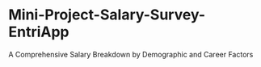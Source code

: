 # Mini-Project-Salary-Survey-EntriApp
A Comprehensive Salary Breakdown by Demographic and Career Factors
